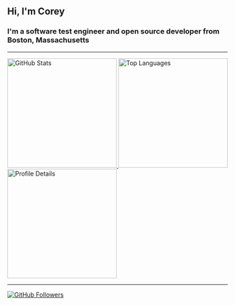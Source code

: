 ## Hi, I'm Corey

### I'm a software test engineer and open source developer from Boston, Massachusetts

----

<div align="left">
  <a href="https://github.com/cgoldberg">
    <img height="250px" src="https://github-readme-stats.vercel.app/api?username=cgoldberg&show_icons=true&include_all_commits=true&hide_rank=true&show=reviews&hide=contribs" alt="GitHub Stats" />
    <img height="250px" src="https://github-readme-stats.vercel.app/api/top-langs?username=cgoldberg&layout=compact" alt="Top Languages" />
  </a>
</div>

<div align="left">
  <a href="https://github.com/cgoldberg">
    <img height="250px" src="https://github-profile-summary-cards.vercel.app/api/cards/profile-details?username=cgoldberg" alt="Profile Details" />
  </a>
</div>

----

[![GitHub Followers](https://img.shields.io/github/followers/cgoldberg?label=Follow&style=social)](https://github.com/cgoldberg)
